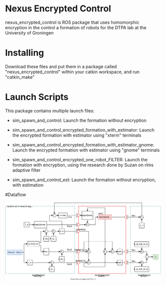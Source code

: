 # Nexus Encrypted Control
nexus_encrypted_control is ROS package that uses homomorphic encryption in the control a formation of robots for the DTPA lab at the University of Groningen

# Installing

Download these files and put them in a package called "nexus_encrypted_control" within your catkin workspace, and run "catkin_make"

# Launch Scripts

This package contains multiple launch files:

- sim_spawn_and_control: Launch the formation without encryption

- sim_spawn_and_control_encrypted_formation_with_estimator: Launch the encrypted formation with estimator using "xterm" terminals

- sim_spawn_and_control_encrypted_formation_with_estimator_gnome: Launch the encrypted formation with estimator using "gnome" terminals

- sim_spawn_and_control_encrypted_one_robot_FILTER: Launch the formation with encryption, using the research done by Suzan on rlms adaptive filter

- sim_spawn_and_control_est: Launch the formation without encryption, with estimation

#Dataflow

![alt text](Encryption_Dataflow.svg)
